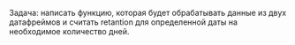 Задача: написать функцию, которая будет обрабатывать данные из двух датафреймов и считать retantion для определенной даты на необходимое количество дней.
